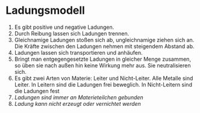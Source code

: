 # Ladungsmodell

1. Es gibt positive und negative Ladungen.
2. Durch Reibung lassen sich Ladungen trennen.
3. Gleichnamige Ladungen stoßen sich ab, ungleichnamige ziehen sich an. Die Kräfte zwischen den Ladungen nehmen mit steigendem Abstand ab.
4. Ladungen lassen sich transportieren und anhäufen.
5. Bringt man entgegengesetzte Ladungen in gleicher Menge zusammen, so üben sie nach außen hin keine Wirkung mehr aus. Sie neutralisieren sich.
6. Es gibt zwei Arten von Materie: Leiter und Nicht-Leiter. Alle Metalle sind Leiter. In Leitern sind die Ladungen frei beweglich. In Nicht-Leitern sind die Ladungen fest
7. *Ladungen sind immer an Materieteilchen gebunden*
8. *Ladung kann nicht erzeugt oder vernichtet werden*

